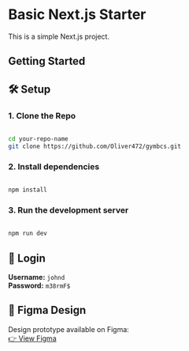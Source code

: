 # Basic Next.js Starter

This is a simple Next.js project.

## Getting Started

## 🛠️ Setup

### 1. Clone the Repo

```bash

cd your-repo-name
git clone https://github.com/Oliver472/gymbcs.git
```

### 2. Install dependencies

```bash

npm install
```

### 3. Run the development server

```bash

npm run dev
```


## 🔐 Login 

**Username:** `johnd`  
**Password:** `m38rmF$`

## 🎨 Figma Design

Design prototype available on Figma:  
[👉 View Figma](https://www.figma.com/design/bASed4vka0alIL52GfrMTY/GymBeam-case-study?node-id=2-45&t=G1kuzVqgPW3sdXKc-1)








